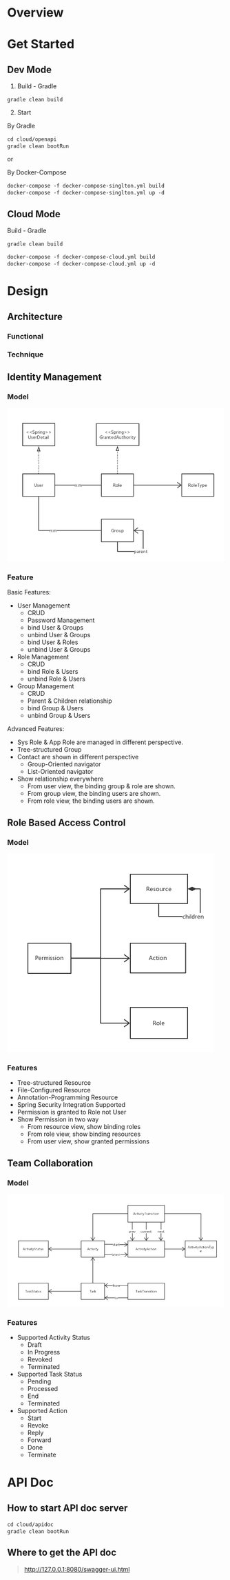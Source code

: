 # Overview


# Get Started


## Dev Mode

1. Build - Gradle

```shell
gradle clean build
```


2. Start 

By Gradle

```shell
cd cloud/openapi
gradle clean bootRun
```

or 

By Docker-Compose 


```
docker-compose -f docker-compose-singlton.yml build
docker-compose -f docker-compose-singlton.yml up -d
```


## Cloud Mode


Build - Gradle

```shell
gradle clean build
```


```
docker-compose -f docker-compose-cloud.yml build
docker-compose -f docker-compose-cloud.yml up -d
```


# Design


## Architecture

### Functional 


### Technique 



## Identity Management

### Model

![](document/images/identity-model-diagram.png)

### Feature

Basic Features:

* User Management
    * CRUD
    * Password Management
    * bind User & Groups
    * unbind User & Groups
    * bind User & Roles
    * unbind User & Groups
* Role Management
    * CRUD
    * bind Role & Users
    * unbind Role & Users
* Group Management
    * CRUD
    * Parent & Children relationship
    * bind Group & Users
    * unbind Group & Users

Advanced Features:

* Sys Role & App Role are managed in different perspective.
* Tree-structured Group 
* Contact are shown in different perspective
    * Group-Oriented navigator
    * List-Oriented navigator
* Show relationship everywhere
    * From user view, the binding group & role are shown.
    * From group view, the binding users are shown.
    * From role view, the binding users are shown.

## Role Based Access Control

### Model

![](document/images/rbac-model-diagram.png)

### Features

* Tree-structured Resource
* File-Configured Resource
* Annotation-Programming Resource
* Spring Security Integration Supported
* Permission is granted to Role not User
* Show Permission in two way
    * From resource view, show binding roles
    * From role view, show binding resources
    * From user view, show granted permissions

## Team Collaboration

### Model

![](document/images/team-model-diagram.png)

### Features

* Supported Activity Status
    * Draft
    * In Progress
    * Revoked
    * Terminated
* Supported Task Status
    * Pending
    * Processed
    * End
    * Terminated
* Supported Action
    * Start
    * Revoke
    * Reply
    * Forward
    * Done
    * Terminate


# API Doc

## How to start API doc server

```
cd cloud/apidoc
gradle clean bootRun
```

## Where to get the API doc

> http://127.0.0.1:8080/swagger-ui.html